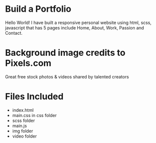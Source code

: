 # Build a Portfolio
Hello World!
I have built a responsive personal website using html, scss, javascript that has 5 pages
include Home, About, Work, Passion and Contact.

# Background image credits to Pixels.com
Great free stock photos & videos shared by talented creators

# Files Included

* index.html
* main.css in css folder
* scss folder
* main.js
* img folder
* video folder
